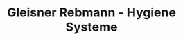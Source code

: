 ---
title: "Gleisner Rebmann - Hygiene Systeme"
url: /lauf-a-d-pegnitz/gleisner-rebmann-hygiene-systeme/
shop: Allgemein
---